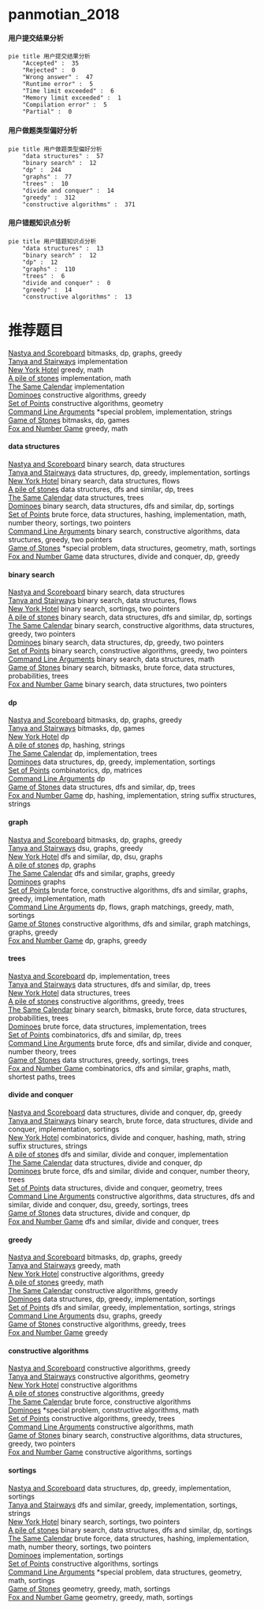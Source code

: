 # panmotian_2018
<!-- tabs:start -->
#### **用户提交结果分析**

```mermaid
pie title 用户提交结果分析
    "Accepted" :  35
    "Rejected" :  0
    "Wrong answer" :  47
    "Runtime error" :  5
    "Time limit exceeded" :  6
    "Memory limit exceeded" :  1
    "Compilation error" :  5
    "Partial" :  0
```
#### **用户做题类型偏好分析**

```mermaid
pie title 用户做题类型偏好分析
    "data structures" :  57
    "binary search" :  12
    "dp" :  244
    "graphs" :  77
    "trees" :  10
    "divide and conquer" :  14
    "greedy" :  312
    "constructive algorithms" :  371
```
#### **用户错题知识点分析**

```mermaid
pie title 用户错题知识点分析
    "data structures" :  13
    "binary search" :  12
    "dp" :  12
    "graphs" :  110
    "trees" :  6
    "divide and conquer" :  0
    "greedy" :  14
    "constructive algorithms" :  13
```
<!-- tabs:end -->
# 推荐题目
[Nastya and Scoreboard](http://codeforces.com/problemset/problem/1340/B)		bitmasks,
                        dp,
                        graphs,
                        greedy		  
[Tanya and Stairways](http://codeforces.com/problemset/problem/1005/A)		implementation		  
[New York Hotel](http://codeforces.com/problemset/problem/491/B)		greedy,
                        math		  
[A pile of stones](http://codeforces.com/problemset/problem/1159/A)		implementation,
                        math		  
[The Same Calendar](http://codeforces.com/problemset/problem/678/B)		implementation		  
[Dominoes](http://codeforces.com/problemset/problem/394/C)		constructive algorithms,
                        greedy		  
[Set of Points](http://codeforces.com/problemset/problem/277/B)		constructive algorithms,
                        geometry		  
[Command Line Arguments](http://codeforces.com/problemset/problem/291/B)		*special problem,
                        implementation,
                        strings		  
[Game of Stones](http://codeforces.com/problemset/problem/768/E)		bitmasks,
                        dp,
                        games		  
[Fox and Number Game](http://codeforces.com/problemset/problem/389/A)		greedy,
                        math		  
<!-- tabs:start -->
#### **data structures**
[Nastya and Scoreboard](http://codeforces.com/problemset/problem/847/B)		binary search,
                        data structures		  
[Tanya and Stairways](http://codeforces.com/problemset/problem/527/D)		data structures,
                        dp,
                        greedy,
                        implementation,
                        sortings		  
[New York Hotel](http://codeforces.com/problemset/problem/802/O)		binary search,
                        data structures,
                        flows		  
[A pile of stones](http://codeforces.com/problemset/problem/685/B)		data structures,
                        dfs and similar,
                        dp,
                        trees		  
[The Same Calendar](http://codeforces.com/problemset/problem/1260/F)		data structures,
                        trees		  
[Dominoes](http://codeforces.com/problemset/problem/246/E)		binary search,
                        data structures,
                        dfs and similar,
                        dp,
                        sortings		  
[Set of Points](http://codeforces.com/problemset/problem/1493/D)		brute force,
                        data structures,
                        hashing,
                        implementation,
                        math,
                        number theory,
                        sortings,
                        two pointers		  
[Command Line Arguments](http://codeforces.com/problemset/problem/1404/C)		binary search,
                        constructive algorithms,
                        data structures,
                        greedy,
                        two pointers		  
[Game of Stones](http://codeforces.com/problemset/problem/1386/B)		*special problem,
                        data structures,
                        geometry,
                        math,
                        sortings		  
[Fox and Number Game](http://codeforces.com/problemset/problem/1442/D)		data structures,
                        divide and conquer,
                        dp,
                        greedy		  
#### **binary search**
[Nastya and Scoreboard](http://codeforces.com/problemset/problem/847/B)		binary search,
                        data structures		  
[Tanya and Stairways](http://codeforces.com/problemset/problem/802/O)		binary search,
                        data structures,
                        flows		  
[New York Hotel](http://codeforces.com/problemset/problem/216/D)		binary search,
                        sortings,
                        two pointers		  
[A pile of stones](http://codeforces.com/problemset/problem/246/E)		binary search,
                        data structures,
                        dfs and similar,
                        dp,
                        sortings		  
[The Same Calendar](http://codeforces.com/problemset/problem/1404/C)		binary search,
                        constructive algorithms,
                        data structures,
                        greedy,
                        two pointers		  
[Dominoes](http://codeforces.com/problemset/problem/1492/C)		binary search,
                        data structures,
                        dp,
                        greedy,
                        two pointers		  
[Set of Points](http://codeforces.com/problemset/problem/1463/D)		binary search,
                        constructive algorithms,
                        greedy,
                        two pointers		  
[Command Line Arguments](http://codeforces.com/problemset/problem/1490/G)		binary search,
                        data structures,
                        math		  
[Game of Stones](http://codeforces.com/problemset/problem/1479/D)		binary search,
                        bitmasks,
                        brute force,
                        data structures,
                        probabilities,
                        trees		  
[Fox and Number Game](http://codeforces.com/problemset/problem/1436/E)		binary search,
                        data structures,
                        two pointers		  
#### **dp**
[Nastya and Scoreboard](http://codeforces.com/problemset/problem/1340/B)		bitmasks,
                        dp,
                        graphs,
                        greedy		  
[Tanya and Stairways](http://codeforces.com/problemset/problem/768/E)		bitmasks,
                        dp,
                        games		  
[New York Hotel](http://codeforces.com/problemset/problem/429/B)		dp		  
[A pile of stones](http://codeforces.com/problemset/problem/245/H)		dp,
                        hashing,
                        strings		  
[The Same Calendar](http://codeforces.com/problemset/problem/431/C)		dp,
                        implementation,
                        trees		  
[Dominoes](http://codeforces.com/problemset/problem/527/D)		data structures,
                        dp,
                        greedy,
                        implementation,
                        sortings		  
[Set of Points](http://codeforces.com/problemset/problem/917/C)		combinatorics,
                        dp,
                        matrices		  
[Command Line Arguments](http://codeforces.com/problemset/problem/626/F)		dp		  
[Game of Stones](http://codeforces.com/problemset/problem/685/B)		data structures,
                        dfs and similar,
                        dp,
                        trees		  
[Fox and Number Game](http://codeforces.com/problemset/problem/1393/E1)		dp,
                        hashing,
                        implementation,
                        string suffix structures,
                        strings		  
#### **graph**
[Nastya and Scoreboard](http://codeforces.com/problemset/problem/1340/B)		bitmasks,
                        dp,
                        graphs,
                        greedy		  
[Tanya and Stairways](http://codeforces.com/problemset/problem/875/F)		dsu,
                        graphs,
                        greedy		  
[New York Hotel](http://codeforces.com/problemset/problem/505/B)		dfs and similar,
                        dp,
                        dsu,
                        graphs		  
[A pile of stones](http://codeforces.com/problemset/problem/1472/C)		dp,
                        graphs		  
[The Same Calendar](http://codeforces.com/problemset/problem/893/C)		dfs and similar,
                        graphs,
                        greedy		  
[Dominoes](http://codeforces.com/problemset/problem/1133/F1)		graphs		  
[Set of Points](http://codeforces.com/problemset/problem/1487/C)		brute force,
                        constructive algorithms,
                        dfs and similar,
                        graphs,
                        greedy,
                        implementation,
                        math		  
[Command Line Arguments](http://codeforces.com/problemset/problem/1437/C)		dp,
                        flows,
                        graph matchings,
                        greedy,
                        math,
                        sortings		  
[Game of Stones](http://codeforces.com/problemset/problem/1470/D)		constructive algorithms,
                        dfs and similar,
                        graph matchings,
                        graphs,
                        greedy		  
[Fox and Number Game](http://codeforces.com/problemset/problem/1476/C)		dp,
                        graphs,
                        greedy		  
#### **trees**
[Nastya and Scoreboard](http://codeforces.com/problemset/problem/431/C)		dp,
                        implementation,
                        trees		  
[Tanya and Stairways](http://codeforces.com/problemset/problem/685/B)		data structures,
                        dfs and similar,
                        dp,
                        trees		  
[New York Hotel](http://codeforces.com/problemset/problem/1260/F)		data structures,
                        trees		  
[A pile of stones](http://codeforces.com/problemset/problem/1283/F)		constructive algorithms,
                        greedy,
                        trees		  
[The Same Calendar](http://codeforces.com/problemset/problem/1479/D)		binary search,
                        bitmasks,
                        brute force,
                        data structures,
                        probabilities,
                        trees		  
[Dominoes](http://codeforces.com/problemset/problem/1511/C)		brute force,
                        data structures,
                        implementation,
                        trees		  
[Set of Points](http://codeforces.com/problemset/problem/1499/F)		combinatorics,
                        dfs and similar,
                        dp,
                        trees		  
[Command Line Arguments](http://codeforces.com/problemset/problem/1491/E)		brute force,
                        dfs and similar,
                        divide and conquer,
                        number theory,
                        trees		  
[Game of Stones](http://codeforces.com/problemset/problem/1466/D)		data structures,
                        greedy,
                        sortings,
                        trees		  
[Fox and Number Game](http://codeforces.com/problemset/problem/1495/D)		combinatorics,
                        dfs and similar,
                        graphs,
                        math,
                        shortest paths,
                        trees		  
#### **divide and conquer**
[Nastya and Scoreboard](http://codeforces.com/problemset/problem/1442/D)		data structures,
                        divide and conquer,
                        dp,
                        greedy		  
[Tanya and Stairways](http://codeforces.com/problemset/problem/1461/D)		binary search,
                        brute force,
                        data structures,
                        divide and conquer,
                        implementation,
                        sortings		  
[New York Hotel](http://codeforces.com/problemset/problem/1466/G)		combinatorics,
                        divide and conquer,
                        hashing,
                        math,
                        string suffix structures,
                        strings		  
[A pile of stones](http://codeforces.com/problemset/problem/1490/D)		dfs and similar,
                        divide and conquer,
                        implementation		  
[The Same Calendar](https://codeforces.com/contest/1483/problem/C)		data structures,
                        divide and conquer,
                        dp		  
[Dominoes](http://codeforces.com/problemset/problem/1491/E)		brute force,
                        dfs and similar,
                        divide and conquer,
                        number theory,
                        trees		  
[Set of Points](http://codeforces.com/problemset/problem/1303/G)		data structures,
                        divide and conquer,
                        geometry,
                        trees		  
[Command Line Arguments](http://codeforces.com/problemset/problem/1494/D)		constructive algorithms,
                        data structures,
                        dfs and similar,
                        divide and conquer,
                        dsu,
                        greedy,
                        sortings,
                        trees		  
[Game of Stones](http://codeforces.com/problemset/problem/1482/E)		data structures,
                        divide and conquer,
                        dp		  
[Fox and Number Game](http://codeforces.com/problemset/problem/566/C)		dfs and similar,
                        divide and conquer,
                        trees		  
#### **greedy**
[Nastya and Scoreboard](http://codeforces.com/problemset/problem/1340/B)		bitmasks,
                        dp,
                        graphs,
                        greedy		  
[Tanya and Stairways](http://codeforces.com/problemset/problem/491/B)		greedy,
                        math		  
[New York Hotel](http://codeforces.com/problemset/problem/394/C)		constructive algorithms,
                        greedy		  
[A pile of stones](http://codeforces.com/problemset/problem/389/A)		greedy,
                        math		  
[The Same Calendar](http://codeforces.com/problemset/problem/891/B)		constructive algorithms,
                        greedy		  
[Dominoes](http://codeforces.com/problemset/problem/527/D)		data structures,
                        dp,
                        greedy,
                        implementation,
                        sortings		  
[Set of Points](http://codeforces.com/problemset/problem/1156/B)		dfs and similar,
                        greedy,
                        implementation,
                        sortings,
                        strings		  
[Command Line Arguments](http://codeforces.com/problemset/problem/875/F)		dsu,
                        graphs,
                        greedy		  
[Game of Stones](http://codeforces.com/problemset/problem/1283/F)		constructive algorithms,
                        greedy,
                        trees		  
[Fox and Number Game](http://codeforces.com/problemset/problem/1231/C)		greedy		  
#### **constructive algorithms**
[Nastya and Scoreboard](http://codeforces.com/problemset/problem/394/C)		constructive algorithms,
                        greedy		  
[Tanya and Stairways](http://codeforces.com/problemset/problem/277/B)		constructive algorithms,
                        geometry		  
[New York Hotel](http://codeforces.com/problemset/problem/297/A)		constructive algorithms		  
[A pile of stones](http://codeforces.com/problemset/problem/891/B)		constructive algorithms,
                        greedy		  
[The Same Calendar](http://codeforces.com/problemset/problem/1333/E)		brute force,
                        constructive algorithms		  
[Dominoes](http://codeforces.com/problemset/problem/638/A)		*special problem,
                        constructive algorithms,
                        math		  
[Set of Points](http://codeforces.com/problemset/problem/1283/F)		constructive algorithms,
                        greedy,
                        trees		  
[Command Line Arguments](http://codeforces.com/problemset/problem/894/C)		constructive algorithms,
                        math		  
[Game of Stones](http://codeforces.com/problemset/problem/1404/C)		binary search,
                        constructive algorithms,
                        data structures,
                        greedy,
                        two pointers		  
[Fox and Number Game](http://codeforces.com/problemset/problem/1148/C)		constructive algorithms,
                        sortings		  
#### **sortings**
[Nastya and Scoreboard](http://codeforces.com/problemset/problem/527/D)		data structures,
                        dp,
                        greedy,
                        implementation,
                        sortings		  
[Tanya and Stairways](http://codeforces.com/problemset/problem/1156/B)		dfs and similar,
                        greedy,
                        implementation,
                        sortings,
                        strings		  
[New York Hotel](http://codeforces.com/problemset/problem/216/D)		binary search,
                        sortings,
                        two pointers		  
[A pile of stones](http://codeforces.com/problemset/problem/246/E)		binary search,
                        data structures,
                        dfs and similar,
                        dp,
                        sortings		  
[The Same Calendar](http://codeforces.com/problemset/problem/1493/D)		brute force,
                        data structures,
                        hashing,
                        implementation,
                        math,
                        number theory,
                        sortings,
                        two pointers		  
[Dominoes](http://codeforces.com/problemset/problem/937/A)		implementation,
                        sortings		  
[Set of Points](http://codeforces.com/problemset/problem/1148/C)		constructive algorithms,
                        sortings		  
[Command Line Arguments](http://codeforces.com/problemset/problem/1386/B)		*special problem,
                        data structures,
                        geometry,
                        math,
                        sortings		  
[Game of Stones](https://codeforces.com/contest/1496/problem/C)		geometry,
                        greedy,
                        math,
                        sortings		  
[Fox and Number Game](http://codeforces.com/problemset/problem/1495/A)		geometry,
                        greedy,
                        math,
                        sortings		  
<!-- tabs:end -->
